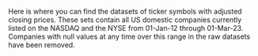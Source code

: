 Here is where you can find the datasets of ticker symbols with adjusted closing prices. These sets contain all US domestic companies currently listed on the NASDAQ and the NYSE from 01-Jan-12 through 01-Mar-23. Companies with null values at any time over this range in the raw datasets have been removed.
